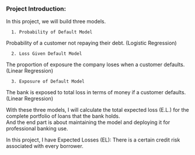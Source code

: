 ### Project Introduction:


In this project, we will build three models.

      1. Probability of Default Model 
Probability of a customer not repaying their debt. (Logistic Regression)
      
      2. Loss Given Default Model 
The proportion of exposure the company loses when a customer defaults. (Linear Regression)
      
      3. Exposure of Default Model 
The bank is exposed to total loss in terms of money if a customer defaults. (Linear Regression)

With these three models, I will calculate the total expected loss (E.L.) for the complete portfolio of loans that the bank holds.  
And the end part is about maintaining the model and deploying it for professional banking use.

In this project, I have 
Expected Losses (EL): There is a certain credit risk associated with every borrower.

